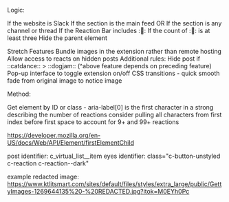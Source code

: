 Logic:

If the website is Slack
If the section is the main feed OR
If the section is any channel or thread
If the Reaction Bar includes ::eyes::
If the count of ::eyes:: is at least three
Hide the parent element


Stretch Features
Bundle images in the extension rather than remote hosting
Allow access to reacts on hidden posts
  Additional rules: Hide post if ::catdance:: > ::dogjam::
  (^above feature depends on preceding feature)
Pop-up interface to toggle extension on/off
CSS transitions - quick smooth fade from original image to notice image



Method:

Get element by ID or class - 
aria-label[0] is the first character in a strong describing the number of reactions
  consider pulling all characters from first index before first space to account for 9+ and 99+ reactions

https://developer.mozilla.org/en-US/docs/Web/API/Element/firstElementChild


post identifier: c_virtual_list__item
eyes identifier: class="c-button-unstyled c-reaction c-reaction--dark"

example redacted image: https://www.ktlitsmart.com/sites/default/files/styles/extra_large/public/GettyImages-1269644135%20-%20REDACTED.jpg?itok=M0EYh0Pc
